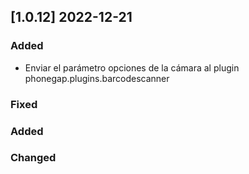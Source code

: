 ## [1.0.12] 2022-12-21

### Added
- Enviar el parámetro opciones de la cámara al plugin phonegap.plugins.barcodescanner  

### Fixed
### Added
### Changed
